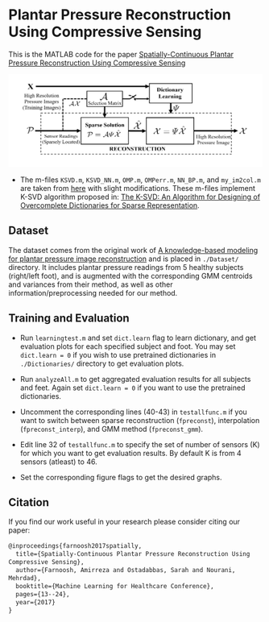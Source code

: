 # Plantar Pressure Reconstruction Using Compressive Sensing

This is the MATLAB code for the paper [Spatially-Continuous Plantar Pressure Reconstruction Using Compressive Sensing](http://proceedings.mlr.press/v68/farnoosh17a.html)
 
<p align="center" width="100%">
  <img src="Images/Framewrk.png" width="600"> 
</p>

* The m-files `KSVD.m`, `KSVD_NN.m`, `OMP.m`, `OMPerr.m`, `NN_BP.m`, and `my_im2col.m` are taken from [here](https://github.com/hbtsai/dip_sr/tree/master/matlab_ref/Lib/KSVD) with slight modifications. These m-files implement K-SVD algorithm proposed in: [The K-SVD: An Algorithm for Designing of Overcomplete Dictionaries for Sparse Representation](https://sites.fas.harvard.edu/~cs278/papers/ksvd.pdf).
 
## Dataset

The dataset comes from the original work of [A knowledge-based modeling for plantar pressure image reconstruction](https://ieeexplore.ieee.org/abstract/document/6813648/) and is placed in `./Dataset/` directory. It includes plantar pressure readings from 5 healthy subjects (right/left foot), and is augmented with the corresponding GMM centroids and variances from their method, as well as other information/preprocessing needed for our method.   

## Training and Evaluation 

* Run `learningtest.m` and set `dict.learn` flag to learn dictionary, and get evaluation plots for each specified subject and foot. You may set `dict.learn = 0` if you wish to use pretrained dictionaries in `./Dictionaries/` directory to get evaluation plots.

* Run `analyzeAll.m` to get aggregated evaluation results for all subjects and feet. Again set `dict.learn = 0` if you want to use the pretrained dictionaries.

* Uncomment the corresponding lines (40-43) in `testallfunc.m` if you want to switch between sparse reconstruction (`fpreconst`), interpolation (`fpreconst_interp`), and GMM method (`fpreconst_gmm`). 

* Edit line 32 of `testallfunc.m` to specify the set of number of sensors (K) for which you want to get evaluation results. By default K is from 4 sensors (atleast) to 46.  

* Set the corresponding figure flags to get the desired graphs.   

## Citation 
If you find our work useful in your research please consider citing our paper:

```
@inproceedings{farnoosh2017spatially,
  title={Spatially-Continuous Plantar Pressure Reconstruction Using Compressive Sensing},
  author={Farnoosh, Amirreza and Ostadabbas, Sarah and Nourani, Mehrdad},
  booktitle={Machine Learning for Healthcare Conference},
  pages={13--24},
  year={2017}
}
```
